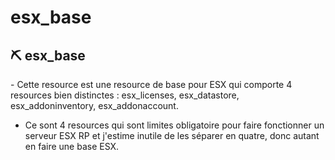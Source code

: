 # esx_base

<h2> ⛏️ esx_base </h2>
- Cette resource est une resource de base pour ESX qui comporte 4 resources bien distinctes : esx_licenses, esx_datastore, esx_addoninventory, esx_addonaccount. </br>

- Ce sont 4 resources qui sont limites obligatoire pour faire fonctionner un serveur ESX RP et j'estime inutile de les séparer en quatre, donc autant en faire une base ESX.</br>
